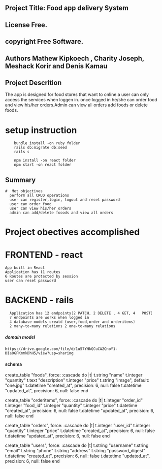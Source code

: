 
## Project Title: Food app delivery System

## License Free.
## copyright Free Software.

## Authors Mathew Kipkoech , Charity Joseph, Meshack Korir and Denis Kamau

## Project Descrition
  The app is designed for food stores that want to online.a user can only access the services when loggen in. once logged in he/she can order food and view his/her orders.Admin can view all orders add foods or delete foods.


# setup instruction
        bundle install -on ruby folder
        rails db:migrate db:seed
        rails s

        npm install -on react folder
        npm start -on react folder

##  Summary
    #  Met objectives 
      perform all CRUD operations
      user can register,login, logout and reset password
      user can order food
      user can view his/her orders
      admin can add/delete fooods and view all orders

# Project obectives accomplished
  # FRONTEND - react
    App built in React
    Application has 11 routes
    6 Routes are protected by session
    user can reset password

  # BACKEND - rails
      Application has 12 endpoints(2 PATCH, 2 DELETE , 4 GET, 4   POST)
      7 endpoints are works when logged in
      4 database models creatd (user,food,order and orderitems)
      2 many-to-many relations 2 one-to-many relations



##### domain model

    https://drive.google.com/file/d/1u57YHkQCuCA2QnoY1-DIa0GFKmmkDhH5/view?usp=sharing

####   schema
  create_table "foods", force: :cascade do |t|
    t.string "name"
    t.integer "quantity"
    t.text "description"
    t.integer "price"
    t.string "image", default: "one.jpg"
    t.datetime "created_at", precision: 6, null: false
    t.datetime "updated_at", precision: 6, null: false
  end

  create_table "orderitems", force: :cascade do |t|
    t.integer "order_id"
    t.integer "food_id"
    t.integer "quantity"
    t.integer "price"
    t.datetime "created_at", precision: 6, null: false
    t.datetime "updated_at", precision: 6, null: false
  end

  create_table "orders", force: :cascade do |t|
    t.integer "user_id"
    t.integer "quantity"
    t.integer "price"
    t.datetime "created_at", precision: 6, null: false
    t.datetime "updated_at", precision: 6, null: false
  end

  create_table "users", force: :cascade do |t|
    t.string "username"
    t.string "email"
    t.string "phone"
    t.string "address"
    t.string "password_digest"
    t.datetime "created_at", precision: 6, null: false
    t.datetime "updated_at", precision: 6, null: false
  end

